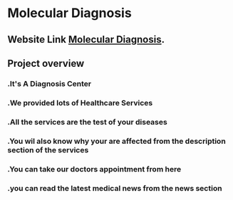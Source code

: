 # Molecular Diagnosis

## Website Link [Molecular Diagnosis](https://molecular-dagnosis.web.app).

## Project overview
### .It's A Diagnosis Center
### .We provided lots of Healthcare Services
### .All the services are the test of your diseases
### .You wil also know why your are affected from the description section of the services
### .You can take our doctors appointment from here
### .you can read the latest medical news from the news section
